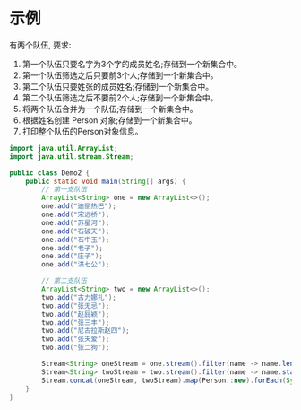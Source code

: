 # 示例

有两个队伍, 要求: 
1. 第一个队伍只要名字为3个字的成员姓名;存储到一个新集合中。 
2. 第一个队伍筛选之后只要前3个人;存储到一个新集合中。
3. 第二个队伍只要姓张的成员姓名;存储到一个新集合中。
4. 第二个队伍筛选之后不要前2个人;存储到一个新集合中。
5. 将两个队伍合并为一个队伍;存储到一个新集合中。 
6. 根据姓名创建 Person 对象;存储到一个新集合中。 
7. 打印整个队伍的Person对象信息。

```java
import java.util.ArrayList;
import java.util.stream.Stream;

public class Demo2 {
    public static void main(String[] args) {
        // 第一支队伍
        ArrayList<String> one = new ArrayList<>();
        one.add("迪丽热巴");
        one.add("宋远桥");
        one.add("苏星河");
        one.add("石破天");
        one.add("石中玉");
        one.add("老子");
        one.add("庄子");
        one.add("洪七公");

        // 第二支队伍
        ArrayList<String> two = new ArrayList<>();
        two.add("古力娜扎");
        two.add("张无忌");
        two.add("赵屁颖");
        two.add("张三丰");
        two.add("尼古拉斯赵四");
        two.add("张天爱");
        two.add("张二狗");

        Stream<String> oneStream = one.stream().filter(name -> name.length() == 3).limit(3);
        Stream<String> twoStream = two.stream().filter(name -> name.startsWith("张")).skip(2);
        Stream.concat(oneStream, twoStream).map(Person::new).forEach(System.out::println);
    }
}
```